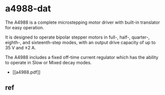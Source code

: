 
# a4988-dat

The A4988 is a complete microstepping motor driver with built-in translator for easy operation. 

It is designed to operate bipolar stepper motors in full-, half-, quarter-, eighth-, and sixteenth-step modes, with an output drive capacity of up to 35 V and ±2 A. 

The A4988 includes a fixed off-time current regulator which has the ability to operate in Slow or Mixed decay modes.

- [[a4988.pdf]]

## ref 

